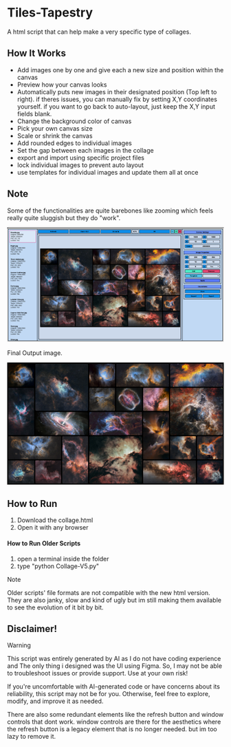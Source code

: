# Tiles-Tapestry
A html script that can help make a very specific type of collages.

## How It Works
- Add images one by one and give each a new size and position within the canvas
- Preview how your canvas looks
- Automatically puts new images in their designated position (Top left to right). if theres issues, you can manually fix by setting X,Y coordinates yourself. if you want to go back to auto-layout, just keep the X,Y input fields blank.
- Change the background color of canvas
- Pick your own canvas size
- Scale or shrink the canvas
- Add rounded edges to individual images
- Set the gap between each images in the collage
- export and import using specific project files
- lock individual images to prevent auto layout
- use templates for individual images and update them all at once

## Note
Some of the functionalities are quite barebones like zooming which feels really quite sluggish but they do "work".

![Showcase.png](https://github.com/masterelf425900/Tiles-Tapestry/blob/main/Images/Showcase.png)

Final Output image.

![Cosmic Collage.png](https://github.com/masterelf425900/Tiles-Tapestry/blob/main/Images/Cosmic%20Collage.png)

## How to Run
1. Download the collage.html
2. Open it with any browser

#### How to Run Older Scripts
1. open a terminal inside the folder
2. type "python Collage-V5.py"

> [!Note]
> Older scripts' file formats are not compatible with the new html version. They are also janky, slow and kind of ugly but im still making them available to see the evolution of it bit by bit.

## Disclaimer!

> [!Warning]
> This script was entirely generated by AI as I do not have coding experience and The only thing i designed was the UI using Figma. So, I may not be able to troubleshoot issues or provide support. Use at your own risk!
> 
> If you're uncomfortable with AI-generated code or have concerns about its reliability, this script may not be for you. Otherwise, feel free to explore, modify, and improve it as needed.
> 
> There are also some redundant elements like the refresh button and window controls that dont work. window controls are there for the aesthetics where the refresh button is a legacy element that is no longer needed. but im too lazy to remove it.
